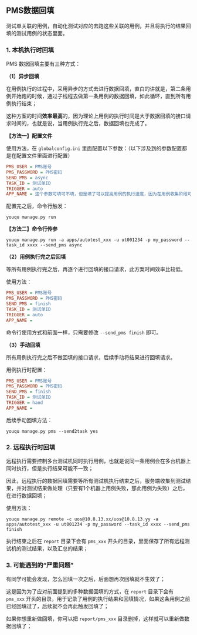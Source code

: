 ## PMS数据回填

测试单关联的用例，自动化测试对应的去跑这些关联的用例，并且将执行的结果回填的测试用例的状态里面。

### 1. 本机执行时回填

PMS 数据回填主要有三种方式：

**（1）异步回填**

在用例执行的过程中，采用异步的方式去进行数据回填，直白的讲就是，第二条用例开始跑的时候，通过子线程去做第一条用例的数据回填，如此循环，直到所有用例执行结束；

这种方案的时间**效率最高**的，因为理论上用例的执行时间是大于数据回填的接口请求时间的，也就是说，当用例执行完之后，数据回填也完成了。

**【方法一】配置文件**

使用方法，在 `globalconfig.ini` 里面配置以下参数：（以下涉及到的参数配置都是在配置文件里面进行配置）

```ini
PMS_USER = PMS账号
PMS_PASSWORD = PMS密码
SEND_PMS = async
TASK_ID = 测试单ID
TRIGGER = auto
APP_NAME = 这个参数可填可不填，但是填了可以提高用例的执行速度，因为在用例收集阶段可以指定到具体的应用库。（下同）
```

配置完之后，命令行触发：

```shell
youqu manage.py run
```

**【方法二】命令行传参**

```shell
youqu manage.py run -a apps/autotest_xxx -u ut001234 -p my_password --task_id xxxx --send_pms async
```

**（2）用例执行完之后回填**

等所有用例执行完之后，再逐个进行回填的接口请求，此方案时间效率比较低。

使用方法：

```ini
PMS_USER = PMS账号
PMS_PASSWORD = PMS密码
SEND_PMS = finish
TASK_ID = 测试单ID
TRIGGER = auto
APP_NAME = 
```

命令行使用方式和前面一样，只需要修改 `--send_pms finish` 即可。

**（3）手动回填**

所有用例执行完之后不做回填的接口请求，后续手动将结果进行回填请求。

用例执行时配置：

```ini
PMS_USER = PMS账号
PMS_PASSWORD = PMS密码
SEND_PMS = finish
TASK_ID = 测试单ID
TRIGGER = hand
APP_NAME = 
```

后续手动回填方法：

```shell
youqu manage.py pms --send2task yes
```

### 2. 远程执行时回填

远程执行需要控制多台测试机同时执行用例，也就是说同一条用例会在多台机器上同时执行，但是执行结果可能不一致；

因此，远程执行的数据回填需要等所有测试机执行结束之后，服务端收集到测试结果，并对测试结果做处理（只要有1个机器上用例失败，那此用例为失败）之后，在进行数据回填；

使用方法：

```shell
youqu manage.py remote -c uos@10.8.13.xx/uos@10.8.13.yy -a apps/autotest_xxx -u ut001234 -p my_password --task_id xxxx --send_pms finish
```

执行结束之后在 `report` 目录下会有 `pms_xxx` 开头的目录，里面保存了所有远程测试机的测试结果，以及汇总的结果；

### 3. 可能遇到的“严重问题”

有同学可能会发现，怎么回填一次之后，后面想再次回填就不生效了；

这是因为为了应对前面提到的多种数据回填的方式，在 `report` 目录下会有 `pms_xxx` 开头的目录，用于记录了用例的执行结果和回填情况，如果这条用例之前已经回填过了，后续就不会再此触发回填了；

如果你想重新做回填，你可以把 `report/pms_xxx` 目录删掉，这样就可以重新做数据回填了；
